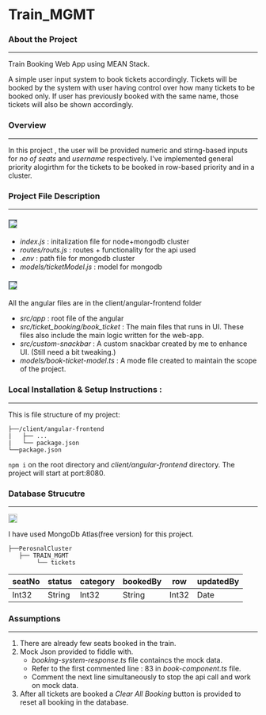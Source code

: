 # Train_MGMT

### About the Project
---
Train Booking Web App using MEAN Stack. 

A simple user input system to book tickets accordingly. Tickets will be booked by the system with user having control over how many tickets to be booked only. If user has previously booked with the same name, those tickets will also be shown accordingly.

### Overview 
---
In this project , the user will be provided numeric and stirng-based inputs for _no of seats_ and _username_ respectively. I've implemented general priority alogirthm for the tickets to be booked in row-based priority and in a cluster.

### Project File Description 
---
#### <img alt="node.js" style="background-color:#33475b" height="18px" src="https://nodejs.org/static/images/logo.svg">
*  _index.js_ : initalization file for node+mongodb cluster 
*  _routes/routs.js_ : routes + functionality for the api used
* _.env_ : path file for mongodb cluster
* _models/ticketModel.js_ : model for mongodb 

#### <img alt="Angular" style="background-color:#33475b" height="18px" src="https://angular.io/assets/images/logos/angular/logo-nav@2x.png">
All the angular files are in the client/angular-frontend folder 
* _src/app_ : root file of the angular
* _src/ticket_booking/book_ticket_ : The main files that runs in UI. These files also include the main logic written for the web-app.
* _src/custom-snackbar_ : A custom snackbar created by me to enhance UI. (Still need a bit tweaking.)
* _models/book-ticket-model.ts_ : A mode file created to maintain the scope of the project.

### Local Installation & Setup Instructions :
----
This is file structure of my project: 
```
├──/client/angular-frontend
|   ├── ...
|   └── package.json
└──package.json
```
`npm i` on the root directory and _client/angular-frontend_ directory. 
The project will start at port:8080.  

### Database Strucutre 
---
<img alt="Angular" height="18px" src="https://webimages.mongodb.com/_com_assets/cms/kuyjf3vea2hg34taa-horizontal_default_slate_blue.svg?auto=format%252Ccompress">

I have used MongoDb Atlas(free version) for this project.

```
├──PerosnalCluster
   ├── TRAIN_MGMT
        └── tickets

```
|seatNo|status|category|bookedBy|row|updatedBy    
----|-----|----|---| ---|--|   
|Int32|String|Int32|String|Int32|Date
### Assumptions 
----
1. There are already few seats booked in the train.
2. Mock Json provided to fiddle with.
    * _booking-system-response.ts_ file containcs the mock data. 
    * Refer to the first commented line : 83 in _book-component.ts_ file. 
    * Comment the next line simultaneously to stop the api call and work on mock data.
3. After all tickets are booked a _Clear All Booking_ button is provided to reset all booking in the database.
